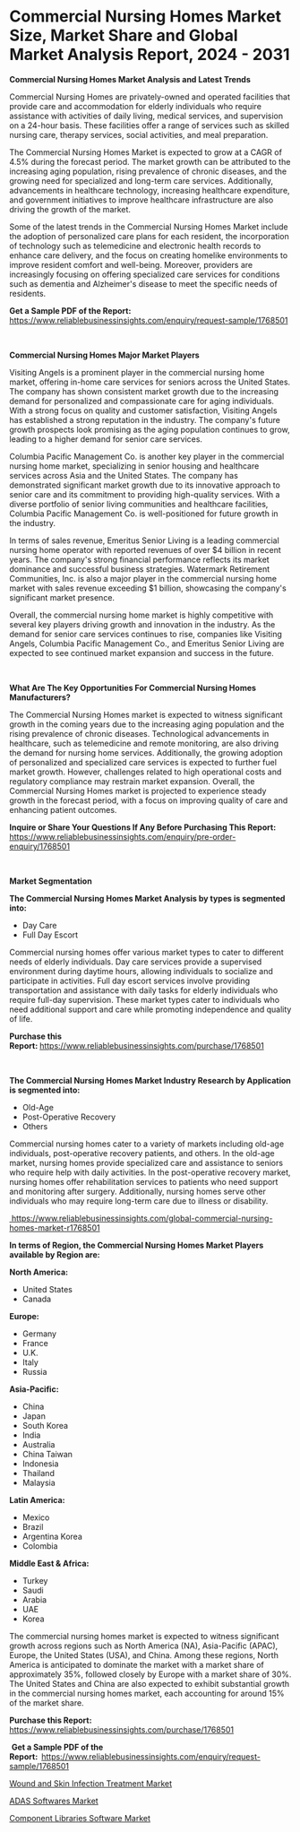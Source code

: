 <p><h1>Commercial Nursing Homes Market Size, Market Share and Global Market Analysis Report, 2024 - 2031</h1></p><p><strong>Commercial Nursing Homes Market Analysis and Latest Trends</strong></p>
<p><p>Commercial Nursing Homes are privately-owned and operated facilities that provide care and accommodation for elderly individuals who require assistance with activities of daily living, medical services, and supervision on a 24-hour basis. These facilities offer a range of services such as skilled nursing care, therapy services, social activities, and meal preparation.</p><p>The Commercial Nursing Homes Market is expected to grow at a CAGR of 4.5% during the forecast period. The market growth can be attributed to the increasing aging population, rising prevalence of chronic diseases, and the growing need for specialized and long-term care services. Additionally, advancements in healthcare technology, increasing healthcare expenditure, and government initiatives to improve healthcare infrastructure are also driving the growth of the market.</p><p>Some of the latest trends in the Commercial Nursing Homes Market include the adoption of personalized care plans for each resident, the incorporation of technology such as telemedicine and electronic health records to enhance care delivery, and the focus on creating homelike environments to improve resident comfort and well-being. Moreover, providers are increasingly focusing on offering specialized care services for conditions such as dementia and Alzheimer's disease to meet the specific needs of residents.</p></p>
<p><strong>Get a Sample PDF of the Report:&nbsp;</strong> <a href="https://www.reliablebusinessinsights.com/enquiry/request-sample/1768501">https://www.reliablebusinessinsights.com/enquiry/request-sample/1768501</a></p>
<p>&nbsp;</p>
<p><strong>Commercial Nursing Homes Major Market Players</strong></p>
<p><p>Visiting Angels is a prominent player in the commercial nursing home market, offering in-home care services for seniors across the United States. The company has shown consistent market growth due to the increasing demand for personalized and compassionate care for aging individuals. With a strong focus on quality and customer satisfaction, Visiting Angels has established a strong reputation in the industry. The company's future growth prospects look promising as the aging population continues to grow, leading to a higher demand for senior care services.</p><p>Columbia Pacific Management Co. is another key player in the commercial nursing home market, specializing in senior housing and healthcare services across Asia and the United States. The company has demonstrated significant market growth due to its innovative approach to senior care and its commitment to providing high-quality services. With a diverse portfolio of senior living communities and healthcare facilities, Columbia Pacific Management Co. is well-positioned for future growth in the industry.</p><p>In terms of sales revenue, Emeritus Senior Living is a leading commercial nursing home operator with reported revenues of over $4 billion in recent years. The company's strong financial performance reflects its market dominance and successful business strategies. Watermark Retirement Communities, Inc. is also a major player in the commercial nursing home market with sales revenue exceeding $1 billion, showcasing the company's significant market presence.</p><p>Overall, the commercial nursing home market is highly competitive with several key players driving growth and innovation in the industry. As the demand for senior care services continues to rise, companies like Visiting Angels, Columbia Pacific Management Co., and Emeritus Senior Living are expected to see continued market expansion and success in the future.</p></p>
<p>&nbsp;</p>
<p><strong>What Are The Key Opportunities For Commercial Nursing Homes Manufacturers?</strong></p>
<p><p>The Commercial Nursing Homes market is expected to witness significant growth in the coming years due to the increasing aging population and the rising prevalence of chronic diseases. Technological advancements in healthcare, such as telemedicine and remote monitoring, are also driving the demand for nursing home services. Additionally, the growing adoption of personalized and specialized care services is expected to further fuel market growth. However, challenges related to high operational costs and regulatory compliance may restrain market expansion. Overall, the Commercial Nursing Homes market is projected to experience steady growth in the forecast period, with a focus on improving quality of care and enhancing patient outcomes.</p></p>
<p><strong>Inquire or Share Your Questions If Any Before Purchasing This Report:</strong> <a href="https://www.reliablebusinessinsights.com/enquiry/pre-order-enquiry/1768501">https://www.reliablebusinessinsights.com/enquiry/pre-order-enquiry/1768501</a></p>
<p>&nbsp;</p>
<p><strong>Market Segmentation</strong></p>
<p><strong>The Commercial Nursing Homes Market Analysis by types is segmented into:</strong></p>
<p><ul><li>Day Care</li><li>Full Day Escort</li></ul></p>
<p><p>Commercial nursing homes offer various market types to cater to different needs of elderly individuals. Day care services provide a supervised environment during daytime hours, allowing individuals to socialize and participate in activities. Full day escort services involve providing transportation and assistance with daily tasks for elderly individuals who require full-day supervision. These market types cater to individuals who need additional support and care while promoting independence and quality of life.</p></p>
<p><strong>Purchase this Report:&nbsp;</strong><a href="https://www.reliablebusinessinsights.com/purchase/1768501">https://www.reliablebusinessinsights.com/purchase/1768501</a></p>
<p>&nbsp;</p>
<p><strong>The Commercial Nursing Homes Market Industry Research by Application is segmented into:</strong></p>
<p><ul><li>Old-Age</li><li>Post-Operative Recovery</li><li>Others</li></ul></p>
<p><p>Commercial nursing homes cater to a variety of markets including old-age individuals, post-operative recovery patients, and others. In the old-age market, nursing homes provide specialized care and assistance to seniors who require help with daily activities. In the post-operative recovery market, nursing homes offer rehabilitation services to patients who need support and monitoring after surgery. Additionally, nursing homes serve other individuals who may require long-term care due to illness or disability.</p></p>
<p><a href="https://www.reliablebusinessinsights.com/global-commercial-nursing-homes-market-r1768501">&nbsp;https://www.reliablebusinessinsights.com/global-commercial-nursing-homes-market-r1768501</a></p>
<p><strong>In terms of Region, the Commercial Nursing Homes Market Players available by Region are:</strong></p>
<p>
    <p> <strong> North America: </strong>
        <ul>
            <li>United States</li>
            <li>Canada</li>
        </ul>
        </p> 
    <p> <strong> Europe: </strong>
        <ul>
            <li>Germany</li>
            <li>France</li>
            <li>U.K.</li>
            <li>Italy</li>
            <li>Russia</li>
        </ul>
        </p> 
    <p> <strong> Asia-Pacific: </strong>
        <ul>
            <li>China</li>
            <li>Japan</li>
            <li>South Korea</li>
            <li>India</li>
            <li>Australia</li>
            <li>China Taiwan</li>
            <li>Indonesia</li>
            <li>Thailand</li>
            <li>Malaysia</li>
        </ul>
        </p> 
    <p> <strong> Latin America: </strong>
        <ul>
            <li>Mexico</li>
            <li>Brazil</li>
            <li>Argentina Korea</li>
            <li>Colombia</li>
        </ul>
        </p> 
    <p> <strong> Middle East & Africa: </strong>
        <ul>
            <li>Turkey</li>
            <li>Saudi</li>
            <li>Arabia</li>
            <li>UAE</li>
            <li>Korea</li>
        </ul>
    </p>
    </p>
<p><p>The commercial nursing homes market is expected to witness significant growth across regions such as North America (NA), Asia-Pacific (APAC), Europe, the United States (USA), and China. Among these regions, North America is anticipated to dominate the market with a market share of approximately 35%, followed closely by Europe with a market share of 30%. The United States and China are also expected to exhibit substantial growth in the commercial nursing homes market, each accounting for around 15% of the market share.</p></p>
<p><strong>Purchase this Report: </strong><a href="https://www.reliablebusinessinsights.com/purchase/1768501">https://www.reliablebusinessinsights.com/purchase/1768501</a></p>
<p>&nbsp;<strong>Get a Sample PDF of the Report:&nbsp;&nbsp;</strong><a href="https://www.reliablebusinessinsights.com/enquiry/request-sample/1768501">https://www.reliablebusinessinsights.com/enquiry/request-sample/1768501</a></p>
<p><strong></strong></p>
<p><p><a href="https://github.com/nicoletavirag/Market-Research-Report-List-4/blob/main/wound-and-skin-infection-treatment-market.md">Wound and Skin Infection Treatment Market</a></p><p><a href="https://github.com/gulaimolin/Market-Research-Report-List-5/blob/main/adas-softwares-market.md">ADAS Softwares Market</a></p><p><a href="https://github.com/mauripalmi/Market-Research-Report-List-4/blob/main/component-libraries-software-market.md">Component Libraries Software Market</a></p></p>